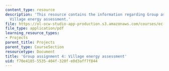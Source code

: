 ```yaml
---
content_type: resource
description: 'This resource contains the information regarding Group assignment 4:
  Village energy assessment.'
file: https://ol-ocw-studio-app-production.s3.amazonaws.com/courses/ec-701j-d-lab-i-development-fall-2009/f70e41855535404f320fe0d3aff7f844_MITEC_701JF09_proj4.pdf
file_type: application/pdf
learning_resource_types:
- Projects
parent_title: Projects
parent_type: CourseSection
resourcetype: Document
title: 'Group assignment 4: Village energy assessment'
uid: f70e4185-5535-404f-320f-e0d3aff7f844
---
```

